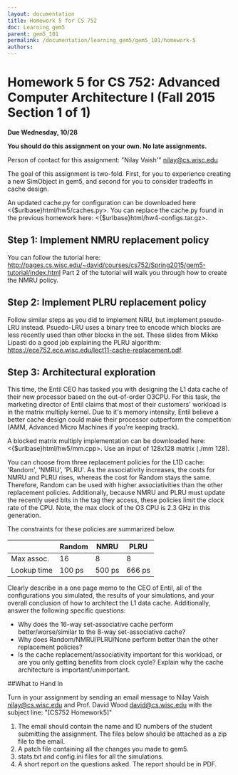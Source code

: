 ```yaml
---
layout: documentation
title: Homework 5 for CS 752
doc: Learning gem5
parent: gem5_101
permalink: /documentation/learning_gem5/gem5_101/homework-5
authors:
---
```


# Homework 5 for CS 752: Advanced Computer Architecture I (Fall 2015 Section 1 of 1)

**Due Wednesday, 10/28**

**You should do this assignment on your own. No late assignments.**

Person of contact for this assignment: "Nilay Vaish'" <nilay@cs.wisc.edu>

The goal of this assignment is two-fold. First, for you to experience creating a new SimObject in gem5, and second for you to consider tradeoffs in cache design.

An updated cache.py for configuration can be downloaded here <{$urlbase}html/hw5/caches.py>. You can replace the cache.py found in the previous homework here: <{$urlbase}html/hw4-configs.tar.gz>.

## Step 1: Implement NMRU replacement policy

You can follow the tutorial here: <http://pages.cs.wisc.edu/~david/courses/cs752/Spring2015/gem5-tutorial/index.html>
Part 2 of the tutorial will walk you through how to create the NMRU policy.

## Step 2: Implement PLRU replacement policy

Follow similar steps as you did to implement NRU, but implement pseudo-LRU instead.
Psuedo-LRU uses a binary tree to encode which blocks are less recently used than other blocks in the set. These slides from Mikko Lipasti do a good job explaining the PLRU algorithm: <https://ece752.ece.wisc.edu/lect11-cache-replacement.pdf>.

## Step 3: Architectural exploration

This time, the Entil CEO has tasked you with designing the L1 data cache of their new processor based on the out-of-order O3CPU. For this task, the marketing director of Entil claims that most of their customers' workload is in the matrix multiply kernel. Due to it's memory intensity, Entil believe a better cache design could make their processor outperform the competition (AMM, Advanced Micro Machines if you're keeping track). 

A blocked matrix multiply implementation can be downloaded here: <{$urlbase}html/hw5/mm.cpp>. Use an input of 128x128 matrix (./mm 128).

You can choose from three replacement policies for the L1D cache: 'Random', 'NMRU', 'PLRU'. As the associativity increases, the costs for NMRU and PLRU rises, whereas the cost for Random stays the same. Therefore, Random can be used with higher associativities than the other replacement policies. Additionally, because NMRU and PLRU must update the recently used bits in the tag they access, these policies limit the clock rate of the CPU. Note, the max clock of the O3 CPU is 2.3 GHz in this generation.

The constraints for these policies are summarized below.

|            |Random |NMRU   |PLRU    |
|------------|-------|-------|--------|
|Max assoc.  |16     |8      |8       |
|Lookup time |100 ps |500 ps | 666 ps |

Clearly describe in a one page memo to the CEO of Entil, all of the configurations you simulated, the results of your simulations, and your overall conclusion of how to architect the L1 data cache.
Additionally, answer the following specific questions:
* Why does the 16-way set-associative cache perform better/worse/similar to the 8-way set-associative cache?
* Why does Random/NMRU/PLRU/None perform better than the other replacement policies?
* Is the cache replacement/associativity important for this workload, or are you only getting benefits from clock cycle? Explain why the cache architecture is important/unimportant.


##What to Hand In

Turn in your assignment by sending an email message to Nilay Vaish <nilay@cs.wisc.edu> and Prof. David Wood <david@cs.wisc.edu> with the subject line:
"[CS752 Homework5]"

1. The email should contain the name and ID numbers of the student submitting
the assignment. The files below should be attached as a zip file to the email.
2. A patch file containing all the changes you made to gem5.
3. stats.txt and config.ini files for all the simulations.
4. A short report on the questions asked. The report should be in PDF.
